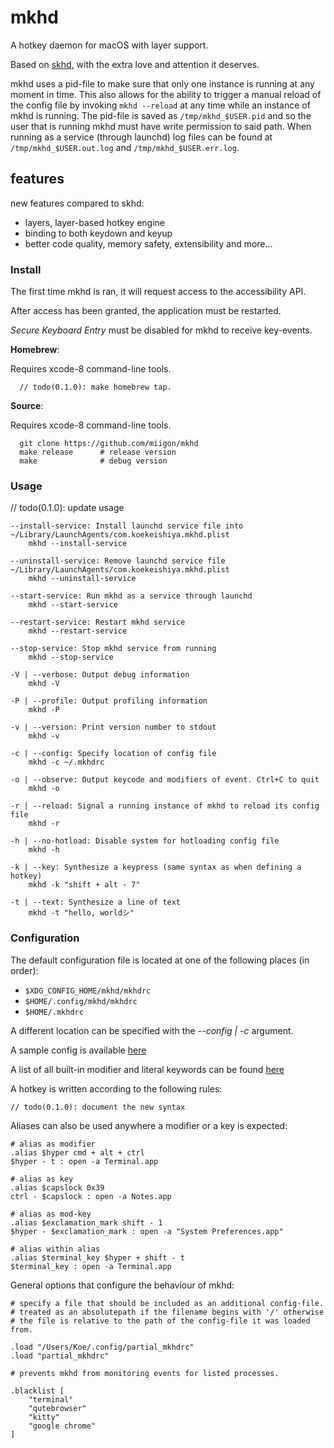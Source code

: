 # mkhd
A hotkey daemon for macOS with layer support.

Based on [skhd](https://github.com/koekeishiya/skhd), with the extra love and attention it deserves.

mkhd uses a pid-file to make sure that only one instance is running at any moment in time. This also allows for the ability to trigger
a manual reload of the config file by invoking `mkhd --reload` at any time while an instance of mkhd is running. The pid-file is saved
as `/tmp/mkhd_$USER.pid` and so the user that is running mkhd must have write permission to said path.
When running as a service (through launchd) log files can be found at `/tmp/mkhd_$USER.out.log` and `/tmp/mkhd_$USER.err.log`.

## features

new features compared to skhd:
 - layers, layer-based hotkey engine
 - binding to both keydown and keyup
 - better code quality, memory safety, extensibility and more...


### Install

The first time mkhd is ran, it will request access to the accessibility API.

After access has been granted, the application must be restarted.

*Secure Keyboard Entry* must be disabled for mkhd to receive key-events.

**Homebrew**:

Requires xcode-8 command-line tools.

      // todo(0.1.0): make homebrew tap.

**Source**:

Requires xcode-8 command-line tools.

      git clone https://github.com/miigon/mkhd
      make release      # release version
      make              # debug version

### Usage

// todo(0.1.0): update usage

```
--install-service: Install launchd service file into ~/Library/LaunchAgents/com.koekeishiya.mkhd.plist
    mkhd --install-service

--uninstall-service: Remove launchd service file ~/Library/LaunchAgents/com.koekeishiya.mkhd.plist
    mkhd --uninstall-service

--start-service: Run mkhd as a service through launchd
    mkhd --start-service

--restart-service: Restart mkhd service
    mkhd --restart-service

--stop-service: Stop mkhd service from running
    mkhd --stop-service

-V | --verbose: Output debug information
    mkhd -V

-P | --profile: Output profiling information
    mkhd -P

-v | --version: Print version number to stdout
    mkhd -v

-c | --config: Specify location of config file
    mkhd -c ~/.mkhdrc

-o | --observe: Output keycode and modifiers of event. Ctrl+C to quit
    mkhd -o

-r | --reload: Signal a running instance of mkhd to reload its config file
    mkhd -r

-h | --no-hotload: Disable system for hotloading config file
    mkhd -h

-k | --key: Synthesize a keypress (same syntax as when defining a hotkey)
    mkhd -k "shift + alt - 7"

-t | --text: Synthesize a line of text
    mkhd -t "hello, worldシ"
```

### Configuration

The default configuration file is located at one of the following places (in order):

 - `$XDG_CONFIG_HOME/mkhd/mkhdrc`
 - `$HOME/.config/mkhd/mkhdrc`
 - `$HOME/.mkhdrc`

A different location can be specified with the *--config | -c* argument.

A sample config is available [here](https://github.com/miigon/mkhd/blob/master/examples/mkhdrc)

A list of all built-in modifier and literal keywords can be found [here](https://github.com/koekeishiya/skhd/issues/1)

A hotkey is written according to the following rules:
```
// todo(0.1.0): document the new syntax
```

Aliases can also be used anywhere a modifier or a key is expected:
```
# alias as modifier
.alias $hyper cmd + alt + ctrl
$hyper - t : open -a Terminal.app

# alias as key
.alias $capslock 0x39
ctrl - $capslock : open -a Notes.app

# alias as mod-key
.alias $exclamation_mark shift - 1
$hyper - $exclamation_mark : open -a "System Preferences.app"

# alias within alias
.alias $terminal_key $hyper + shift - t
$terminal_key : open -a Terminal.app
```

General options that configure the behaviour of mkhd:
```
# specify a file that should be included as an additional config-file.
# treated as an absolutepath if the filename begins with '/' otherwise
# the file is relative to the path of the config-file it was loaded from.

.load "/Users/Koe/.config/partial_mkhdrc"
.load "partial_mkhdrc"

# prevents mkhd from monitoring events for listed processes.

.blacklist [
    "terminal"
    "qutebrowser"
    "kitty"
    "google chrome"
]
```
